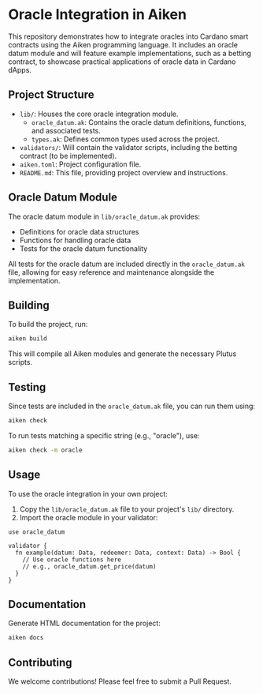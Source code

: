 # Oracle Integration in Aiken

This repository demonstrates how to integrate oracles into Cardano smart contracts using the Aiken programming language. It includes an oracle datum module and will feature example implementations, such as a betting contract, to showcase practical applications of oracle data in Cardano dApps.

## Project Structure

- `lib/`: Houses the core oracle integration module.
  - `oracle_datum.ak`: Contains the oracle datum definitions, functions, and associated tests.
  - `types.ak`: Defines common types used across the project.
- `validators/`: Will contain the validator scripts, including the betting contract (to be implemented).
- `aiken.toml`: Project configuration file.
- `README.md`: This file, providing project overview and instructions.

## Oracle Datum Module

The oracle datum module in `lib/oracle_datum.ak` provides:

- Definitions for oracle data structures
- Functions for handling oracle data
- Tests for the oracle datum functionality

All tests for the oracle datum are included directly in the `oracle_datum.ak` file, allowing for easy reference and maintenance alongside the implementation.

## Building

To build the project, run:

```sh
aiken build
```

This will compile all Aiken modules and generate the necessary Plutus scripts.

## Testing

Since tests are included in the `oracle_datum.ak` file, you can run them using:

```sh
aiken check
```

To run tests matching a specific string (e.g., "oracle"), use:

```sh
aiken check -m oracle
```

## Usage

To use the oracle integration in your own project:

1. Copy the `lib/oracle_datum.ak` file to your project's `lib/` directory.
2. Import the oracle module in your validator:

```aiken
use oracle_datum

validator {
  fn example(datum: Data, redeemer: Data, context: Data) -> Bool {
    // Use oracle functions here
    // e.g., oracle_datum.get_price(datum)
  }
}
```

## Documentation

Generate HTML documentation for the project:

```sh
aiken docs
```

## Contributing

We welcome contributions! Please feel free to submit a Pull Request.